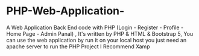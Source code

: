 # PHP-Web-Application-
A Web Application Back End code with PHP (Login - Register - Profile - Home Page - Admin Panal)
, It's written by PHP & HTML & Bootstrap 5,
You can use the web application by run it on your local host you just need an apache server to run the PHP Project
I Recommend Xamp 
